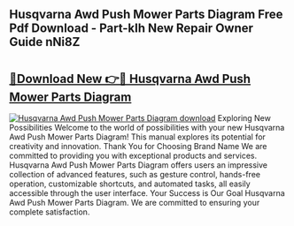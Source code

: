 ## Husqvarna Awd Push Mower Parts Diagram Free Pdf Download - Part-kIh New Repair Owner Guide nNi8Z

# <h2><a href="http://dfjiput.blite.top/?on=Husqvarna+Awd+Push+Mower+Parts+Diagram">🔗Download New 👉🔴 Husqvarna Awd Push Mower Parts Diagram</a></h2>

[![Husqvarna Awd Push Mower Parts Diagram download](https://i.imgur.com/lujVjoI.png)](http://dfjiput.blite.top/?on=Husqvarna+Awd+Push+Mower+Parts+Diagram)
Exploring New Possibilities Welcome to the world of possibilities with your new Husqvarna Awd Push Mower Parts Diagram! This manual explores its potential for creativity and innovation. Thank You for Choosing Brand Name We are committed to providing you with exceptional products and services. Husqvarna Awd Push Mower Parts Diagram offers users an impressive collection of advanced features, such as gesture control, hands-free operation, customizable shortcuts, and automated tasks, all easily accessible through the user interface. Your Success is Our Goal Husqvarna Awd Push Mower Parts Diagram. We are committed to ensuring your complete satisfaction.
